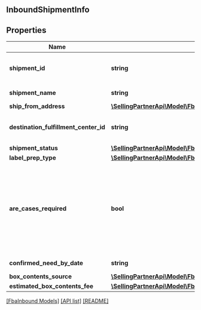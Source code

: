 ## InboundShipmentInfo

## Properties

Name | Type | Description | Notes
------------ | ------------- | ------------- | -------------
**shipment_id** | **string** | The shipment identifier submitted in the request. | [optional]
**shipment_name** | **string** | The name for the inbound shipment. | [optional]
**ship_from_address** | [**\SellingPartnerApi\Model\FbaInbound\Address**](Address.md) |  |
**destination_fulfillment_center_id** | **string** | An Amazon fulfillment center identifier created by Amazon. | [optional]
**shipment_status** | [**\SellingPartnerApi\Model\FbaInbound\ShipmentStatus**](ShipmentStatus.md) |  | [optional]
**label_prep_type** | [**\SellingPartnerApi\Model\FbaInbound\LabelPrepType**](LabelPrepType.md) |  | [optional]
**are_cases_required** | **bool** | Indicates whether or not an inbound shipment contains case-packed boxes. When AreCasesRequired &#x3D; true for an inbound shipment, all items in the inbound shipment must be case packed. |
**confirmed_need_by_date** | **string** | A date string in ISO 8601 format. | [optional]
**box_contents_source** | [**\SellingPartnerApi\Model\FbaInbound\BoxContentsSource**](BoxContentsSource.md) |  | [optional]
**estimated_box_contents_fee** | [**\SellingPartnerApi\Model\FbaInbound\BoxContentsFeeDetails**](BoxContentsFeeDetails.md) |  | [optional]

[[FbaInbound Models]](../) [[API list]](../../Api) [[README]](../../../README.md)
